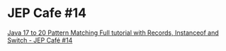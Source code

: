 # JEP Cafe #14

[Java 17 to 20 Pattern Matching Full tutorial with Records, Instanceof and Switch - JEP Café #14](https://www.youtube.com/watch?v=aKaw9W789wU&list=PLX8CzqL3ArzV4BpOzLanxd4bZr46x5e87&index=9)